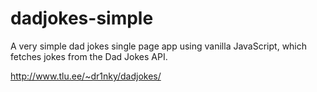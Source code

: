 # dadjokes-simple
A very simple dad jokes single page app using vanilla JavaScript, which fetches jokes from the Dad Jokes API.

http://www.tlu.ee/~dr1nky/dadjokes/
